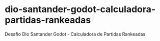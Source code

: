 # dio-santander-godot-calculadora-partidas-rankeadas
Desafio Dio Santander Godot - Calculadora de Partidas Rankeadas
